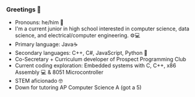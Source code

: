 ### Greetings 👋

- Pronouns: he/him 👦
- I'm a current junior in high school interested in computer science, data science, and electrical/computer engineering. ⚙💻
- Primary language: Java☕
- Secondary languages: C++, C#, JavaScript, Python 🐍
- Co-Secretary + Curriculum developer of Prospect Programming Club
- Current coding exploration: Embedded systems with C, C++, x86 Assembly 💻 & 8051 Microcontroller
- STEM aficionado 🤓
- Down for tutoring AP Computer Science A (got a 5)
